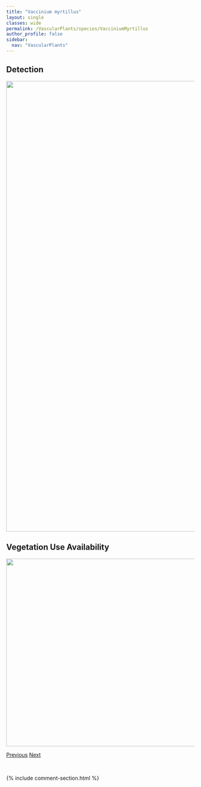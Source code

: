 ```yaml
---
title: "Vaccinium myrtillus"
layout: single
classes: wide
permalink: /VascularPlants/species/VacciniumMyrtillus
author_profile: false
sidebar:
  nav: "VascularPlants"
---
```


<h2>Detection</h2>

<a href="https://drive.google.com/uc?export=view&id=1_s3cpxczVeSeH3iEqgSc4mMApsPYW-8j">
<img src="https://drive.google.com/uc?export=view&id=1_s3cpxczVeSeH3iEqgSc4mMApsPYW-8j" height = "1200" width = "800">
</a>


<h2>Vegetation Use Availability</h2>

<a href="https://drive.google.com/uc?export=view&id=1UF_XriLKCF1gcOHGNo0onCLTGplS17MJ">
<img src="https://drive.google.com/uc?export=view&id=1UF_XriLKCF1gcOHGNo0onCLTGplS17MJ" height = "500" width = "1000">
</a>


<a href="/DevelopmentWebsite/VascularPlants/species/VacciniumMyrtilloides" class="pagination--pager" title="Vaccinium myrtilloides">Previous</a> <a href="/DevelopmentWebsite/VascularPlants/species/VacciniumOxycoccos" class="pagination--pager" title="Vaccinium oxycoccos">Next</a>

<p>&nbsp;</p>

{% include comment-section.html %}
